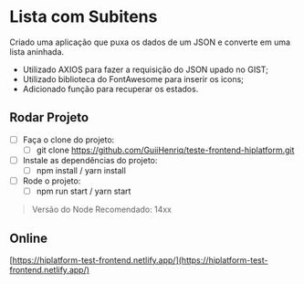 
# Lista com Subitens

Criado uma aplicação que puxa os dados de um JSON e converte em uma lista aninhada.

 - Utilizado AXIOS para fazer a requisição do JSON upado no GIST;
 - Utilizado biblioteca do FontAwesome para inserir os icons;
 - Adicionado função para recuperar os estados.

## Rodar Projeto

 - [ ] Faça o clone do projeto:
	 - [ ] git clone https://github.com/GuiiHenriq/teste-frontend-hiplatform.git
 - [ ] Instale as dependências do projeto:
	 - [ ] npm install / yarn install
 - [ ] Rode o projeto:
	 - [ ] npm run start / yarn start

> Versão do Node Recomendado: 14xx

## Online

[https://hiplatform-test-frontend.netlify.app/](https://hiplatform-test-frontend.netlify.app/)